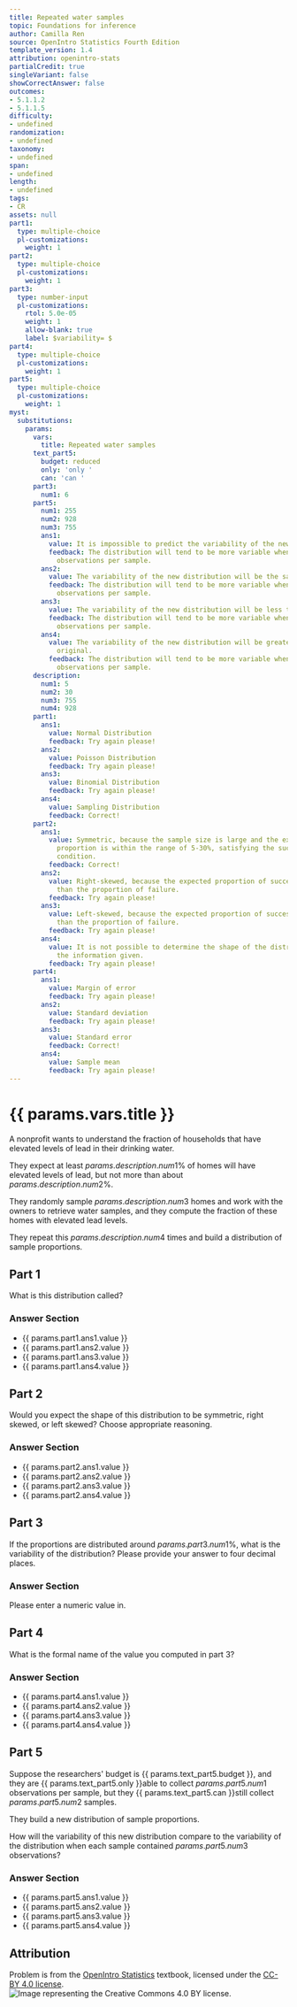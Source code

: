 ```yaml
---
title: Repeated water samples
topic: Foundations for inference
author: Camilla Ren
source: OpenIntro Statistics Fourth Edition
template_version: 1.4
attribution: openintro-stats
partialCredit: true
singleVariant: false
showCorrectAnswer: false
outcomes:
- 5.1.1.2
- 5.1.1.5
difficulty:
- undefined
randomization:
- undefined
taxonomy:
- undefined
span:
- undefined
length:
- undefined
tags:
- CR
assets: null
part1:
  type: multiple-choice
  pl-customizations:
    weight: 1
part2:
  type: multiple-choice
  pl-customizations:
    weight: 1
part3:
  type: number-input
  pl-customizations:
    rtol: 5.0e-05
    weight: 1
    allow-blank: true
    label: $variability= $
part4:
  type: multiple-choice
  pl-customizations:
    weight: 1
part5:
  type: multiple-choice
  pl-customizations:
    weight: 1
myst:
  substitutions:
    params:
      vars:
        title: Repeated water samples
      text_part5:
        budget: reduced
        only: 'only '
        can: 'can '
      part3:
        num1: 6
      part5:
        num1: 255
        num2: 928
        num3: 755
        ans1:
          value: It is impossible to predict the variability of the new distribution.
          feedback: The distribution will tend to be more variable when we have fewer
            observations per sample.
        ans2:
          value: The variability of the new distribution will be the same as the original.
          feedback: The distribution will tend to be more variable when we have fewer
            observations per sample.
        ans3:
          value: The variability of the new distribution will be less than the original.
          feedback: The distribution will tend to be more variable when we have fewer
            observations per sample.
        ans4:
          value: The variability of the new distribution will be greater than the
            original.
          feedback: The distribution will tend to be more variable when we have fewer
            observations per sample.
      description:
        num1: 5
        num2: 30
        num3: 755
        num4: 928
      part1:
        ans1:
          value: Normal Distribution
          feedback: Try again please!
        ans2:
          value: Poisson Distribution
          feedback: Try again please!
        ans3:
          value: Binomial Distribution
          feedback: Try again please!
        ans4:
          value: Sampling Distribution
          feedback: Correct!
      part2:
        ans1:
          value: Symmetric, because the sample size is large and the expected population
            proportion is within the range of 5-30%, satisfying the success-failure
            condition.
          feedback: Correct!
        ans2:
          value: Right-skewed, because the expected proportion of success is lower
            than the proportion of failure.
          feedback: Try again please!
        ans3:
          value: Left-skewed, because the expected proportion of success is higher
            than the proportion of failure.
          feedback: Try again please!
        ans4:
          value: It is not possible to determine the shape of the distribution from
            the information given.
          feedback: Try again please!
      part4:
        ans1:
          value: Margin of error
          feedback: Try again please!
        ans2:
          value: Standard deviation
          feedback: Try again please!
        ans3:
          value: Standard error
          feedback: Correct!
        ans4:
          value: Sample mean
          feedback: Try again please!
---
```

# {{ params.vars.title }}
A nonprofit wants to understand the fraction of households that have elevated levels of lead in their drinking water.

They expect at least ${{ params.description.num1 }}$% of homes will have elevated levels of lead, but not more than about ${{ params.description.num2 }}$%.

They randomly sample ${{ params.description.num3 }}$ homes and work with the owners to retrieve water samples, and they compute the fraction of these homes with elevated lead levels.

They repeat this ${{ params.description.num4}}$ times and build a distribution of sample proportions.

## Part 1

What is this distribution called?

### Answer Section

- {{ params.part1.ans1.value }}
- {{ params.part1.ans2.value }}
- {{ params.part1.ans3.value }}
- {{ params.part1.ans4.value }}

## Part 2

Would you expect the shape of this distribution to be symmetric, right skewed, or left skewed? Choose appropriate reasoning.

### Answer Section

- {{ params.part2.ans1.value }}
- {{ params.part2.ans2.value }}
- {{ params.part2.ans3.value }}
- {{ params.part2.ans4.value }}

## Part 3

If the proportions are distributed around ${{ params.part3.num1 }}$%, what is the variability of the distribution? Please provide your answer to four decimal places.

### Answer Section

Please enter a numeric value in.

## Part 4

What is the formal name of the value you computed in part 3?

### Answer Section

- {{ params.part4.ans1.value }}
- {{ params.part4.ans2.value }}
- {{ params.part4.ans3.value }}
- {{ params.part4.ans4.value }}

## Part 5

Suppose the researchers' budget is {{ params.text_part5.budget }}, and they are {{ params.text_part5.only }}able to collect ${{ params.part5.num1 }}$ observations per sample, but they {{ params.text_part5.can }}still collect ${{ params.part5.num2 }}$ samples.

They build a new distribution of sample proportions.

How will the variability of this new distribution compare to the variability of the distribution when each sample contained ${{ params.part5.num3 }}$ observations?

### Answer Section

- {{ params.part5.ans1.value }}
- {{ params.part5.ans2.value }}
- {{ params.part5.ans3.value }}
- {{ params.part5.ans4.value }}

## Attribution

Problem is from the [OpenIntro Statistics](https://openintro.org/book/os/) textbook, licensed under the [CC-BY 4.0 license](https://creativecommons.org/licenses/by/4.0/).<br>![Image representing the Creative Commons 4.0 BY license.](https://raw.githubusercontent.com/firasm/bits/master/by.png)